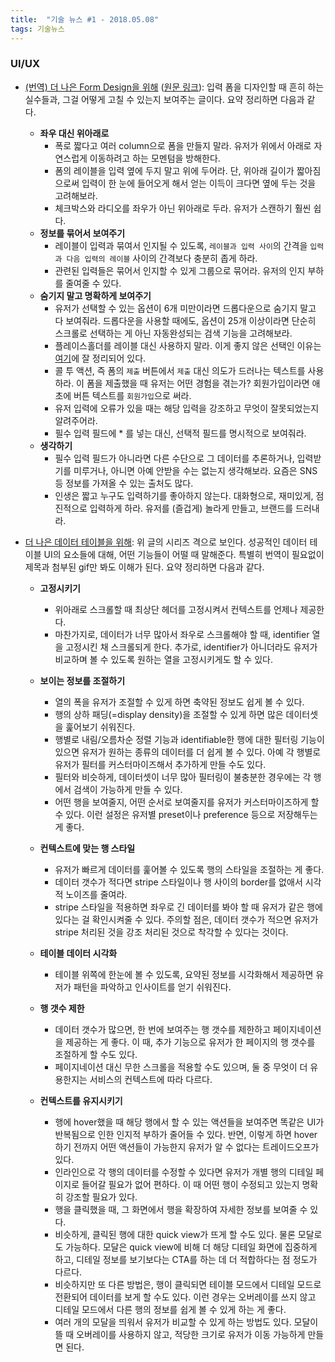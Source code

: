 ```yaml
---
title:  "기술 뉴스 #1 - 2018.05.08"
tags: 기술뉴스
---
```


### UI/UX

- [(번역) 더 나은 Form Design을 위해](https://brunch.co.kr/@blackindigo-red/2) ([원문 링크](https://uxdesign.cc/design-better-forms-96fadca0f49c)): 입력 폼을 디자인할 때 흔히 하는 실수들과, 그걸 어떻게 고칠 수 있는지 보여주는 글이다. 요약 정리하면 다음과 같다.
  - **좌우 대신 위아래로**
    - 폭로 짧다고 여러 column으로 폼을 만들지 말라. 유저가 위에서 아래로 자연스럽게 이동하려고 하는 모멘텀을 방해한다.
    - 폼의 레이블을 입력 옆에 두지 말고 위에 두어라. 단, 위아래 길이가 짧아짐으로써 입력이 한 눈에 들어오게 해서 얻는 이득이 크다면 옆에 두는 것을 고려해보라.
    - 체크박스와 라디오를 좌우가 아닌 위아래로 두라. 유저가 스캔하기 훨씬 쉽다.
  - **정보를 묶어서 보여주기**
    - 레이블이 입력과 묶여서 인지될 수 있도록, `레이블과 입력 사이`의 간격을 `입력과 다음 입력의 레이블` 사이의 간격보다 충분히 좁게 하라.
    - 관련된 입력들은 묶어서 인지할 수 있게 그룹으로 묶어라. 유저의 인지 부하를 줄여줄 수 있다.
  - **숨기지 말고 명확하게 보여주기**
    - 유저가 선택할 수 있는 옵션이 6개 미만이라면 드롭다운으로 숨기지 말고 다 보여줘라. 드롭다운을 사용할 때에도, 옵션이 25개 이상이라면 단순히 스크롤로 선택하는 게 아닌 자동완성되는 검색 기능을 고려해보라.
    - 플레이스홀더를 레이블 대신 사용하지 말라. 이게 좋지 않은 선택인 이유는 [여기](https://www.nngroup.com/articles/form-design-placeholders/)에 잘 정리되어 있다.
    - 콜 투 액션, 즉 폼의 `제출` 버튼에서 `제출` 대신 의도가 드러나는 텍스트를 사용하라. 이 폼을 제출했을 때 유저는 어떤 경험을 겪는가? 회원가입이라면 애초에 버튼 텍스트를 `회원가입`으로 써라.
    - 유저 입력에 오류가 있을 때는 해당 입력을 강조하고 무엇이 잘못되었는지 알려주어라.
    - 필수 입력 필드에 * 를 넣는 대신, 선택적 필드를 명시적으로 보여줘라.
  - **생각하기**
    - 필수 입력 필드가 아니라면 다른 수단으로 그 데이터를 추론하거나, 입력받기를 미루거나, 아니면 아예 안받을 수는 없는지 생각해보라. 요즘은 SNS 등 정보를 가져올 수 있는 출처도 많다.
    - 인생은 짧고 누구도 입력하기를 좋아하지 않는다. 대화형으로, 재미있게, 점진적으로 입력하게 하라. 유저를 (즐겁게) 놀라게 만들고, 브랜드를 드러내라.



- [더 나은 데이터 테이블을 위해](https://uxdesign.cc/design-better-data-tables-4ecc99d23356): 위 글의 시리즈 격으로 보인다. 성공적인 데이터 테이블 UI의 요소들에 대해, 어떤 기능들이 어떨 때 말해준다. 특별히 번역이 필요없이 제목과 첨부된 gif만 봐도 이해가 된다. 요약 정리하면 다음과 같다.

  - **고정시키기**

    - 위아래로 스크롤할 때 최상단 헤더를 고정시켜서 컨텍스트를 언제나 제공한다.
    - 마찬가지로, 데이터가 너무 많아서 좌우로 스크롤해야 할 때, identifier 열을 고정시킨 채 스크롤되게 한다. 추가로, identifier가 아니더라도 유저가 비교하며 볼 수 있도록 원하는 열을 고정시키게도 할 수 있다.

  - **보이는 정보를 조절하기**

    - 열의 폭을 유저가 조절할 수 있게 하면 축약된 정보도 쉽게 볼 수 있다.
    - 행의 상하 패딩(=display density)을 조절할 수 있게 하면 많은 데이터셋을 훑어보기 쉬워진다.
    - 행별로 내림/오름차순 정렬 기능과 identifiable한 행에 대한 필터링 기능이 있으면 유저가 원하는 종류의 데이터를 더 쉽게 볼 수 있다. 아예 각 행별로 유저가 필터를 커스터마이즈해서 추가하게 만들 수도 있다.
    - 필터와 비슷하게, 데이터셋이 너무 많아 필터링이 불충분한 경우에는 각 행에서 검색이 가능하게 만들 수 있다. 
    - 어떤 행을 보여줄지, 어떤 순서로 보여줄지를 유저가 커스터마이즈하게 할 수 있다. 이런 설정은 유저별 preset이나 preference 등으로 저장해두는 게 좋다.

  - **컨텍스트에 맞는 행 스타일** 

    - 유저가 빠르게 데이터를 훑어볼 수 있도록 행의 스타일을 조절하는 게 좋다.
    - 데이터 갯수가 적다면 stripe 스타일이나 행 사이의 border를 없애서 시각적 노이즈를 줄여라.
    - stripe 스타일을 적용하면 좌우로 긴 데이터를 봐야 할 때 유저가 같은 행에 있다는 걸 확인시켜줄 수 있다. 주의할 점은, 데이터 갯수가 적으면 유저가 stripe 처리된 것을 강조 처리된 것으로 착각할 수 있다는 것이다.

  - **테이블 데이터 시각화**

    - 테이블 위쪽에 한눈에 볼 수 있도록, 요약된 정보를 시각화해서 제공하면 유저가 패턴을 파악하고 인사이트를 얻기 쉬워진다.

  - **행 갯수 제한**

    - 데이터 갯수가 많으면, 한 번에 보여주는 행 갯수를 제한하고 페이지네이션을 제공하는 게 좋다. 이 때, 추가 기능으로 유저가 한 페이지의 행 갯수를 조절하게 할 수도 있다.
    - 페이지네이션 대신 무한 스크롤을 적용할 수도 있으며, 둘 중 무엇이 더 유용한지는 서비스의 컨텍스트에 따라 다르다. 

  - **컨텍스트를 유지시키기**

    - 행에 hover했을 때 해당 행에서 할 수 있는 액션들을 보여주면 똑같은 UI가 반복됨으로 인한 인지적 부하가 줄어들 수 있다. 반면, 이렇게 하면 hover하기 전까지 어떤 액션들이 가능한지 유저가 알 수 없다는 트레이드오프가 있다.
    - 인라인으로 각 행의 데이터를 수정할 수 있다면 유저가 개별 행의 디테일 페이지로 들어갈 필요가 없어 편하다. 이 때 어떤 행이 수정되고 있는지 명확히 강조할 필요가 있다.
    - 행을 클릭했을 때, 그 화면에서 행을 확장하여 자세한 정보를 보여줄 수 있다.
    - 비슷하게, 클릭된 행에 대한 quick view가 뜨게 할 수도 있다. 물론 모달로도 가능하다. 모달은 quick view에 비해 더 해당 디테일 화면에 집중하게 하고, 디테일 정보를 보기보다는 CTA를 하는 데 더 적합하다는 점 정도가 다르다.
    - 비슷하지만 또 다른 방법은, 행이 클릭되면 테이블 모드에서 디테일 모드로 전환되어 데이터를 보게 할 수도 있다. 이런 경우는 오버레이를 쓰지 않고 디테일 모드에서 다른 행의 정보를 쉽게 볼 수 있게 하는 게 좋다.
    - 여러 개의 모달을 띄워서 유저가 비교할 수 있게 하는 방법도 있다. 모달이 뜰 때 오버레이를 사용하지 않고, 적당한 크기로 유저가 이동 가능하게 만들면 된다.

    